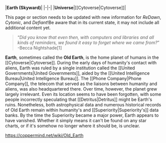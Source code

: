 |**Earth (Skyward)**|
|-|-|
|**Universe**|[[Cytoverse\|Cytoverse]]|

This page or section needs to be updated with new information for *ReDawn*, *Cytonic*, and *Defiant*!Be aware that in its current state, it may not include all additional content yet.

>“*Did you know that even then, with computers and libraries and all kinds of reminders, we found it easy to forget where we came from?*”
\-Becca Nightshade[1]


**Earth**, sometimes called the **Old Earth**, is the home planet of humans in the [[Cytoverse\|Cytoverse]].
During the early days of humanity's contact with aliens, Earth was ruled by a single institution called the [[United Governments\|United Governments]], aided by the [[United Intelligence Bureau\|United Intelligence Bureau]]. The [[Phone Company\|Phone Company]], the telecom that served as the liaisons between humanity and aliens, was also headquartered there. Over time, however, the planet grew largely irrelevant. Even its location seems to have been forgotten, with some people incorrectly speculating that [[Detritus\|Detritus]] might be Earth's ruins. Nonetheless, both astrophysical data and numerous historical records of Old Earth remain within humanity's and [[Superiority\|Superiority's]] data banks.
By the time the Superiority became a major power, Earth appears to have vanished. Whether it simply means it can't be found on any star charts, or if it's somehow no longer where it should be, is unclear.



https://coppermind.net/wiki/Old_Earth